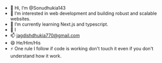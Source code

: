 - 👋 Hi, I’m @Sonudhukia143
- 👀 I’m interested in web development and building robust and scalable websites.
- 🌱 I’m currently learning Next.js and typescript.
- 💞️ I
- 📫 jagdishdhukia770@gmail.com
- 😄 He/Him/His
- ⚡ One rule I follow if code is working don't touch it even if you don't understand how it work.

<!---
Sonudhukia143/Sonudhukia143 is a ✨ special ✨ repository because its `README.md` (this file) appears on your GitHub profile.
You can click the Preview link to take a look at your changes.
--->
